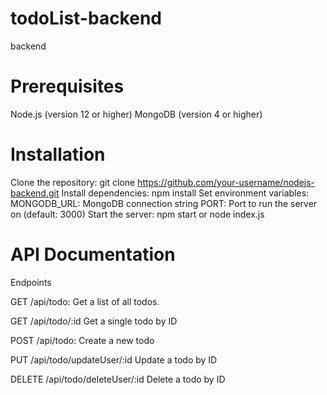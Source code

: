 # todoList-backend
backend

# Prerequisites
Node.js (version 12 or higher)
MongoDB (version 4 or higher)

# Installation
Clone the repository: git clone https://github.com/your-username/nodejs-backend.git
Install dependencies: npm install
Set environment variables:
MONGODB_URL: MongoDB connection string
PORT: Port to run the server on (default: 3000)
Start the server: npm start or node index.js


#  API Documentation
Endpoints

GET /api/todo: Get a list of all todos.

GET /api/todo/:id  Get a single todo by ID

POST /api/todo: Create a new todo

PUT /api/todo/updateUser/:id  Update a todo by ID

DELETE /api/todo/deleteUser/:id  Delete a todo by ID
